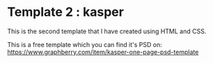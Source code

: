 # Template 2 : kasper

This is the second template that I have created using HTML and CSS.

This is a free template which you can find it's PSD on: https://www.graphberry.com/item/kasper-one-page-psd-template
